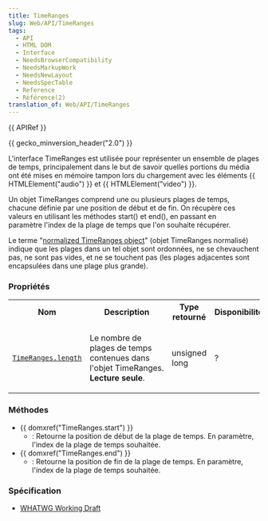 ```yaml
---
title: TimeRanges
slug: Web/API/TimeRanges
tags:
  - API
  - HTML DOM
  - Interface
  - NeedsBrowserCompatibility
  - NeedsMarkupWork
  - NeedsNewLayout
  - NeedsSpecTable
  - Reference
  - Référence(2)
translation_of: Web/API/TimeRanges
---
```

{{ APIRef }}

{{ gecko_minversion_header("2.0") }}

L'interface TimeRanges est utilisée pour représenter un ensemble de plages de temps, principalement dans le but de savoir quelles portions du média ont été mises en mémoire tampon lors du chargement avec les éléments {{ HTMLElement("audio") }} et {{ HTMLElement("video") }}.

Un objet TimeRanges comprend une ou plusieurs plages de temps, chacune définie par une position de début et de fin. On récupère ces valeurs en utilisant les méthodes start() et end(), en passant en paramètre l'index de la plage de temps que l'on souhaite récupérer.

Le terme "[normalized TimeRanges object](http://www.w3.org/TR/html5/the-iframe-element.html#normalized-timeranges-object)" (objet TimeRanges normalisé) indique que les plages dans un tel objet sont ordonnées, ne se chevauchent pas, ne sont pas vides, et ne se touchent pas (les plages adjacentes sont encapsulées dans une plage plus grande).

### Propriétés

<table class="standard-table">
  <tbody>
    <tr>
      <th>Nom</th>
      <th>Description</th>
      <th>Type retourné</th>
      <th>Disponibilité</th>
    </tr>
    <tr>
      <td>
        <a href="/en/DOM/TimeRanges.length"><code>TimeRanges.length</code></a>
      </td>
      <td>
        <p>
          Le nombre de plages de temps contenues dans l'objet TimeRanges.
          <strong>Lecture seule</strong>.
        </p>
      </td>
      <td><p>unsigned long</p></td>
      <td>?</td>
    </tr>
  </tbody>
</table>

### Méthodes

- {{ domxref("TimeRanges.start") }}
  - : Retourne la position de début de la plage de temps. En paramètre, l'index de la plage de temps souhaitée.
- {{ domxref("TimeRanges.end") }}
  - : Retourne la position de fin de la plage de temps. En paramètre, l'index de la plage de temps souhaitée.

### Spécification

- [WHATWG Working Draft](http://www.whatwg.org/specs/web-apps/current-work/#timeranges)
